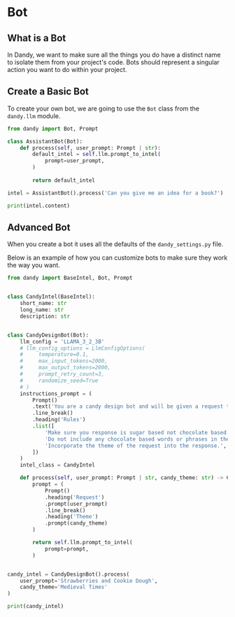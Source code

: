 # Bot

## What is a Bot

In Dandy, we want to make sure all the things you do have a distinct name to isolate them from your project's code.
Bots should represent a singular action you want to do within your project.

## Create a Basic Bot

To create your own bot, we are going to use the `Bot` class from the `dandy.llm` module.

```python exec="True" source="above" source="material-block" session="bot"
from dandy import Bot, Prompt

class AssistantBot(Bot):
    def process(self, user_prompt: Prompt | str):
        default_intel = self.llm.prompt_to_intel(
            prompt=user_prompt,
        )
        
        return default_intel

intel = AssistantBot().process('Can you give me an idea for a book?')

print(intel.content)
```

## Advanced Bot

When you create a bot it uses all the defaults of the `dandy_settings.py` file.

Below is an example of how you can customize bots to make sure they work the way you want.

```python exec="True" source="above" source="material-block" session="bot"
from dandy import BaseIntel, Bot, Prompt


class CandyIntel(BaseIntel):
    short_name: str
    long_name: str
    description: str


class CandyDesignBot(Bot):
    llm_config = 'LLAMA_3_2_3B'
    # llm_config_options = LlmConfigOptions(
    #     temperature=0.1,
    #     max_input_tokens=2000,
    #     max_output_tokens=2000,
    #     prompt_retry_count=3,
    #     randomize_seed=True
    # )
    instructions_prompt = (
        Prompt()
        .text('You are a candy design bot and will be given a request to make a new type of candy.')
        .line_break()
        .heading('Rules')
        .list([
            'Make sure you response is sugar based not chocolate based.',
            'Do not include any chocolate based words or phrases in the response.',
            'Incorporate the theme of the request into the response.',
        ])
    )
    intel_class = CandyIntel

    def process(self, user_prompt: Prompt | str, candy_theme: str) -> CandyIntel:
        prompt = (
            Prompt()
            .heading('Request')
            .prompt(user_prompt)
            .line_break()
            .heading('Theme')
            .prompt(candy_theme)
        )

        return self.llm.prompt_to_intel(
            prompt=prompt,
        )


candy_intel = CandyDesignBot().process(
    user_prompt='Strawberries and Cookie Dough',
    candy_theme='Medieval Times'
)

print(candy_intel)
```
